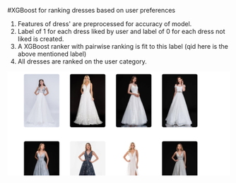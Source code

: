 #XGBoost for ranking dresses based on user preferences

1. Features of dress' are preprocessed for accuracy of model.
2. Label of 1 for each dress liked by user and label of 0 for each dress not liked is created.
3. A XGBoost ranker with pairwise ranking is fit to this label (qid here is the above mentioned label)
4. All dresses are ranked on the user category.

![Screenshot](dressrankings.PNG)
